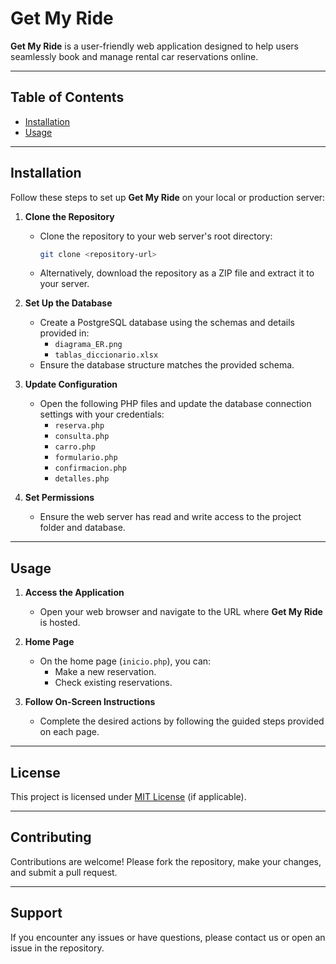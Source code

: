# Get My Ride

**Get My Ride** is a user-friendly web application designed to help users seamlessly book and manage rental car reservations online.

---

## Table of Contents
- [Installation](#installation)
- [Usage](#usage)

---

## Installation

Follow these steps to set up **Get My Ride** on your local or production server:

1. **Clone the Repository**
   - Clone the repository to your web server's root directory:
     ```bash
     git clone <repository-url>
     ```
   - Alternatively, download the repository as a ZIP file and extract it to your server.

2. **Set Up the Database**
   - Create a PostgreSQL database using the schemas and details provided in:
     - `diagrama_ER.png`
     - `tablas_diccionario.xlsx`
   - Ensure the database structure matches the provided schema.

3. **Update Configuration**
   - Open the following PHP files and update the database connection settings with your credentials:
     - `reserva.php`
     - `consulta.php`
     - `carro.php`
     - `formulario.php`
     - `confirmacion.php`
     - `detalles.php`

4. **Set Permissions**
   - Ensure the web server has read and write access to the project folder and database.

---

## Usage

1. **Access the Application**
   - Open your web browser and navigate to the URL where **Get My Ride** is hosted.

2. **Home Page**
   - On the home page (`inicio.php`), you can:
     - Make a new reservation.
     - Check existing reservations.

3. **Follow On-Screen Instructions**
   - Complete the desired actions by following the guided steps provided on each page.

---

## License

This project is licensed under [MIT License](LICENSE) (if applicable).

---

## Contributing

Contributions are welcome! Please fork the repository, make your changes, and submit a pull request.

---

## Support

If you encounter any issues or have questions, please contact us or open an issue in the repository.

